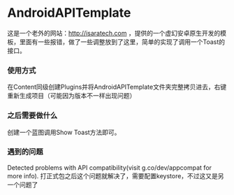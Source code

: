 # AndroidAPITemplate
这是一个老外的网站：http://isaratech.com ，提供的一个虚幻安卓原生开发的模板，里面有一些报错，做了一些调整放到了这里，简单的实现了调用一个Toast的接口。  

### 使用方式
在Content同级创建Plugins并将AndroidAPITemplate文件夹完整拷贝进去，右键重新生成项目（可能因为版本不一样出现问题）  

### 之后需要做什么
创建一个蓝图调用Show Toast方法即可。  

### 遇到的问题
Detected problems with API compatibility(visit g.co/dev/appcompat for more info). 打正式包之后这个问题就解决了，需要配置keystore，不过这又是另一个问题了
